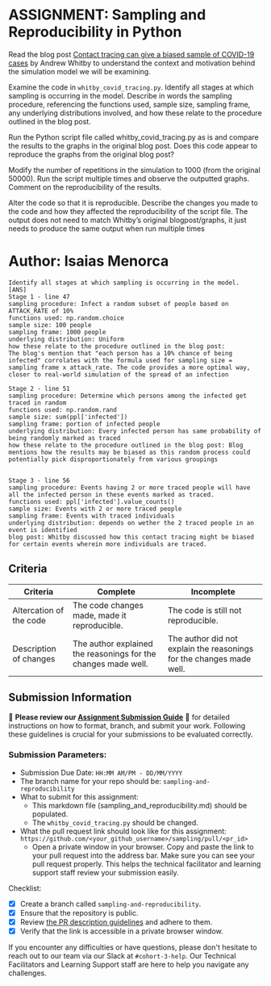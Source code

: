 # ASSIGNMENT: Sampling and Reproducibility in Python

Read the blog post [Contact tracing can give a biased sample of COVID-19 cases](https://andrewwhitby.com/2020/11/24/contact-tracing-biased/) by Andrew Whitby to understand the context and motivation behind the simulation model we will be examining.

Examine the code in `whitby_covid_tracing.py`. Identify all stages at which sampling is occurring in the model. Describe in words the sampling procedure, referencing the functions used, sample size, sampling frame, any underlying distributions involved, and how these relate to the procedure outlined in the blog post.

Run the Python script file called whitby_covid_tracing.py as is and compare the results to the graphs in the original blog post. Does this code appear to reproduce the graphs from the original blog post?

Modify the number of repetitions in the simulation to 1000 (from the original 50000). Run the script multiple times and observe the outputted graphs. Comment on the reproducibility of the results.

Alter the code so that it is reproducible. Describe the changes you made to the code and how they affected the reproducibility of the script file. The output does not need to match Whitby’s original blogpost/graphs, it just needs to produce the same output when run multiple times

# Author: Isaias Menorca

```
Identify all stages at which sampling is occurring in the model. 
[ANS] 
Stage 1 - line 47 
sampling procedure: Infect a random subset of people based on ATTACK_RATE of 10%
functions used: np.random.choice
sample size: 100 people
sampling frame: 1000 people
underlying distribution: Uniform
how these relate to the procedure outlined in the blog post: 
The blog's mention that "each person has a 10% chance of being infected" corrolates with the formula used for sampling size = sampling frame x attack_rate. The code provides a more optimal way, closer to real-world simulation of the spread of an infection

Stage 2 - line 51 
sampling procedure: Determine which persons among the infected get traced in random
functions used: np.random.rand
sample size: sum(ppl['infected'])
sampling frame: portion of infected people
underlying distribution: Every infected person has same probability of being randomly marked as traced
how these relate to the procedure outlined in the blog post: Blog mentions how the results may be biased as this random process could potentially pick disproportionately from various groupings


Stage 3 - line 56
sampling procedure: Events having 2 or more traced people will have all the infected person in these events marked as traced.
functions used: ppl['infected'].value_counts()
sample size: Events with 2 or more traced people
sampling frame: Events with traced individuals
underlying distribution: depends on wether the 2 traced people in an event is identified
blog post: Whitby discussed how this contact tracing might be biased for certain events wherein more individuals are traced.
```


## Criteria

|Criteria|Complete|Incomplete|
|--------|----|----|
|Altercation of the code|The code changes made, made it reproducible.|The code is still not reproducible.|
|Description of changes|The author explained the reasonings for the changes made well.|The author did not explain the reasonings for the changes made well.|

## Submission Information

🚨 **Please review our [Assignment Submission Guide](https://github.com/UofT-DSI/onboarding/blob/main/onboarding_documents/submissions.md)** 🚨 for detailed instructions on how to format, branch, and submit your work. Following these guidelines is crucial for your submissions to be evaluated correctly.

### Submission Parameters:
* Submission Due Date: `HH:MM AM/PM - DD/MM/YYYY`
* The branch name for your repo should be: `sampling-and-reproducibility`
* What to submit for this assignment:
    * This markdown file (sampling_and_reproducibility.md) should be populated.
    * The `whitby_covid_tracing.py` should be changed.
* What the pull request link should look like for this assignment: `https://github.com/<your_github_username>/sampling/pull/<pr_id>`
    * Open a private window in your browser. Copy and paste the link to your pull request into the address bar. Make sure you can see your pull request properly. This helps the technical facilitator and learning support staff review your submission easily.

Checklist:
- [x] Create a branch called `sampling-and-reproducibility`.
- [x] Ensure that the repository is public.
- [x] Review [the PR description guidelines](https://github.com/UofT-DSI/onboarding/blob/main/onboarding_documents/submissions.md#guidelines-for-pull-request-descriptions) and adhere to them.
- [x] Verify that the link is accessible in a private browser window.

If you encounter any difficulties or have questions, please don't hesitate to reach out to our team via our Slack at `#cohort-3-help`. Our Technical Facilitators and Learning Support staff are here to help you navigate any challenges.
